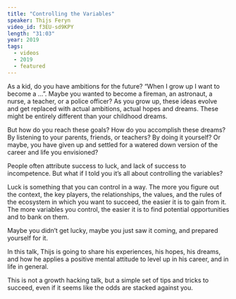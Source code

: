 ```yaml
---
title: "Controlling the Variables"
speaker: Thijs Feryn
video_id: f3EU-sd9KPY
length: "31:03"
year: 2019
tags:
  - videos
  - 2019
  - featured
---
```


As a kid, do you have ambitions for the future? “When I grow up I want to become a …”. Maybe you wanted to become a fireman, an astronaut, a nurse, a teacher, or a police officer? As you grow up, these ideas evolve and get replaced with actual ambitions, actual hopes and dreams. These might be entirely different than your childhood dreams.

But how do you reach these goals?
How do you accomplish these dreams?
By listening to your parents, friends, or teachers?
By doing it yourself?
Or maybe, you have given up and settled for a watered down version of the career and life you envisioned?

People often attribute success to luck, and lack of success to incompetence. But what if I told you it’s all about controlling the variables?

Luck is something that you can control in a way. The more you figure out the context, the key players, the relationships, the values, and the rules of the ecosystem in which you want to succeed, the easier it is to gain from it. The more variables you control, the easier it is to find potential opportunities and to bank on them.

Maybe you didn’t get lucky, maybe you just saw it coming, and prepared yourself for it.

In this talk, Thijs is going to share his experiences, his hopes, his dreams, and how he applies a positive mental attitude to level up in his career, and in life in general.

This is not a growth hacking talk, but a simple set of tips and tricks to succeed, even if it seems like the odds are stacked against you.
